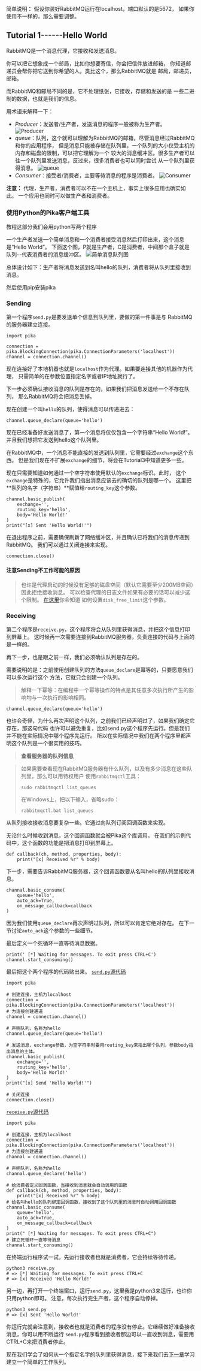 简单说明：
假设你装好RabbitMQ运行在localhost，端口默认的是5672，
如果你使用不一样的，那么需要调整。
## Tutorial 1------Hello World
RabbitMQ是一个消息代理，它接收和发送消息。

你可以把它想象成一个邮局，比如你想要寄信，你会把信件放进邮箱，
你知道邮递员会帮你把它送到你希望的人。类比这个，那么RabbitMQ就是
邮局，邮递员，邮箱。

而RabbitMQ和邮局不同的是，它不处理纸张，它接收，存储和发送的是
一些二进制的数据，也就是我们的信息。

用术语来解释一下：
- *Producer*：发送者/生产者，发送消息的程序一般被称为生产者。
![Producer](../img/Producer.jpg)
- *queue*：队列，这个就可以理解为RabbitMQ的邮箱，尽管消息经过RabbitMQ和你的应用程序，
但是消息只能被存储在队列里，一个队列的大小仅受主机的内存和磁盘的限制，可以把它理解为一个
较大的消息缓冲区。很多生产者可以往一个队列里发送消息，反过来，很多消费者也可以同时尝试
从一个队列里获得消息。
![queue](../img/queue.jpg)
- *Consumer*：接受者/消费者，主要等待消息的程序是消费者。
![Consumer](../img/consumer.jpg)

**注意：**
代理，生产者，消费者可以不在一个主机上，事实上很多应用也确实如此。
一个应用也同时可以做生产者和消费者。

### 使用Python的Pika客户端工具
教程这部分我们会用python写两个程序

一个生产者发送一个简单消息和一个消费者接受消息然后打印出来，这个消息是“Hello World”。
下面这个图，P就是生产者，C是消费者，中间那个盒子就是队列--代表消费者的消息缓冲区。
![简单消息队列图](../img/trans_mesage.jpg)

总体设计如下：生产者将消息发送到名叫hello的队列，消费者将从队列里接收到消息。

然后使用pip安装pika

### Sending
第一个程序`send.py`是要发送单个信息到队列里，要做的第一件事是与
RabbitMQ的服务器建立连接。
```
import pika

connection = pika.BlockingConnection(pika.ConnectionParameters('localhost'))
channel = connection.channel()
```
现在连接好了本地机器也就是`localhost`作为代理。如果要连接其他的机器作为代理，
只需简单的在参数位置指定名字或者IP地址就行了。

下一步必须确认接收消息的队列是存在的，如果我们把消息发送给一个不存在队列，
那么RabbitMQ将会把消息丢掉。

现在创建一个叫`hello`的队列，使得消息可以传递进去：
```
channel.queue_declare(queue='hello')
```
现在已经准备好发送消息了，第一个消息将仅仅包含一个字符串“Hello World!”。
并且我们想把它发送到hello这个队列里。

在RabbitMQ中，一个消息不能直接的发送到队列里，它需要经过`exchange`这个东西。
但是我们现在不扩展`exchange`的细节，将会在Tutorial3中知道更多一些。

现在只需要知道如何通过一个空字符串使用默认的`exchange`标识。此时，
这个`exchange`是特殊的，它允许我们指出消息应该去的确切的队列是哪一个。
这里把**队列的名字（字符串）**赋值给`routing_key`这个参数。
```
channel.basic_publish(
    exchange='',
    routing_key='hello',
    body='Hello World!'
)
print("[x] Sent 'Hello World!'")
```
在退出程序之前，需要确保刷新了网络缓冲区，并且确认已将我们的消息传递到RabbitMQ。
我们可以通过关闭连接来实现。
```
connection.close()
```
#### 注意Sending不工作可能的原因
>也许是代理启动的时候没有足够的磁盘空间（默认它需要至少200MB空间）因此拒绝接收消息。
>可以检查代理的日志文件如果有必要的话可以减少这个限制。
>[在这里](https://www.rabbitmq.com/configure.html#config-items)你会知道
>如何设置`disk_free_limit`这个参数。

### Receiving
第二个程序是`receive.py`，这个程序将会从队列里获得消息，并把这个信息打印到屏幕上。
这时候再一次需要连接到RabbitMQ服务器，负责连接的代码与上面的是一样的。

再下一步，也是跟之前一样，我们必须确认队列是存在的。

需要说明的是：之前使用创建队列的方法`queue_declare`是幂等的，只要愿意我们可以多次运行这个
方法，它就只会创建一个队列。
>解释一下幂等：在编程中一个幂等操作的特点是其任意多次执行所产生的影响均与一次执行的影响相同。
```
channel.queue_declare(queue='hello')
```
也许会奇怪，为什么再次声明这个队列，之前我们已经声明过了，如果我们确定它存在，那这句代码
也许可以避免重复，比如send.py这个程序先运行。但是我们并不能在实际情况中哪个程序先运行。
所以在实际情况中我们在两个程序里都声明这个队列是一个很实用的技巧。

>**查看服务器的队列信息**

>如果需要查看现在RabbitMQ服务器有什么队列，以及有多少消息在这些队列里，那么可以用特权用户
>使用`rabbitmqctl`工具：
>```
>sudo rabbitmqctl list_queues
>```
>在Windows上，把以下输入，省略sudo：
>```
>rabbitmqctl.bat list_queues
>```

从队列接收接收消息要复杂一些。它通过向队列订阅回调函数来实现。

无论什么时候收到消息，这个回调函数就会被Pika这个库调用。
在我们的示例代码中，这个函数的功能是把消息打印到屏幕上。
```
def callback(ch, method, properties, body):
    print("[x] Received %r" % body)
```
下一步，需要告诉RabbitMQ服务器，这个回调函数要从名叫hello的队列里接收消息。
```
channal.basic_consume(
    queue='hello', 
    auto_ack=True, 
    on_message_callback=callback
)
```
因为我们使用`queue_declare`再次声明过队列，所以可以肯定它绝对存在。
在下一节讨论`auto_ack`这个参数的一些细节。

最后定义一个死循环一直等待消息数据。
```
print(' [*] Waiting for messages. To exit press CTRL+C')
channel.start_consuming()
```
最后把这个两个程序的代码贴出来。
[`send.py`源代码](../codeExamples/t1_send.py)
```
import pika

# 创建连接，主机为localhost
connection = pika.BlockingConnection(pika.ConnectionParameters('localhost'))
# 为连接创建通道
channel = connection.channel()

# 声明队列，名称为hello
channel.queue_declare(queue='hello')

# 发送消息，exchange参数，为空字符串时要用routing_key来指出哪个队列，参数body指出消息的主体。
channel.basic_publish(
    exchange='',
    routing_key='hello',
    body='Hello World!'
)
print("[x] Send 'Hello World!'")

# 关闭连接
connection.close()
```
[`receive.py`源代码](../codeExamples/t1_receive.py)
```
import pika

# 创建连接，主机为localhost
connection = pika.BlockingConnection(pika.ConnectionParameters('localhost'))
# 为连接创建通道
channal = connection.channel()

# 声明队列，名称为hello
channal.queue_declare('hello')

# 给消费者定义回调函数，当接收到消息就会自动调用的函数
def callback(ch, method, properties, body):
    print("[x] Received %r" % body)
# 给名叫hello的队列绑定回调函数，接收到了这个队列里的消息时自动调用回调函数
channal.basic_consume(
    queue='hello', 
    auto_ack=True, 
    on_message_callback=callback
)
print(" [*] Waiting for messages. To exit press CTRL+C")
# 建立死循环一直等待消息
channal.start_consuming()
```
在终端运行程序试一试，先运行接收者也就是消费者，它会持续等待传递。
```
python3 receive.py
# => [*] Waiting for messages. To exit press CTRL+C
# => [x] Received 'Hello World!'
```
另一边，再打开一个终端窗口，运行`send.py`，这里我是python3来运行，也许你只用python即可。
注意，每次执行完生产者，这个程序自动停掉。
```
python3 send.py
# => [x] Sent 'Hello World!'
```
你运行完就会注意到，接收者也就是消费者的程序没有停止。它继续做好准备接收消息，你可以用不断运行
`send.py`程序看到接收者那边可以一直收到消息，需要用CTRL+C来把消费者停止。

现在我们学会了如何从一个指定名字的队列里获得消息，接下来我们去[下一章](./Tutorial-2-WorkQueues.md)学习建立一个简单的工作队列。







